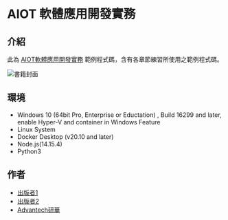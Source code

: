 # AIOT 軟體應用開發實務


## 介紹

此為 [AIOT軟體應用開發實務](www.google.com.tw) 範例程式碼，含有各章節練習所使用之範例程式碼。<br/>

![書籍封面](cover.jpg)



## 環境

* Windows 10 (64bit Pro, Enterprise or Eductation) , Build 16299 and later, enable Hyper-V and container in Windows Feature
* Linux System 
* Docker Desktop (v20.10 and later)
* Node.js(14.15.4)
* Python3


## 作者

* [出版者1](someone@mail)
* [出版者2](someone@mail)
* [Advantech研華](mailto:wise-paas.support@advantech.com.tw)

